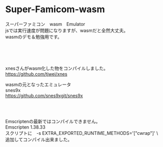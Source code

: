 # Super-Famicom-wasm
 スーパーファミコン　wasm　Emulator  
jsでは実行速度が問題になりますが、wasmだと全然大丈夫。  
wasmのデモ＆勉強用です。







<br><br><br>

xnesさんがwasm化した物をコンパイルしました。  
https://github.com/tjwei/xnes

wasmの元となったエミュレータ  
snes9x  
https://github.com/snes9xgit/snes9x

<br><br>

Emscriptenの最新ではコンパイルできません。  
Emscripten 1.38.33  
スクリプトに　-s EXTRA_EXPORTED_RUNTIME_METHODS='["cwrap"]' \　追加してコンパイル出来ました。

